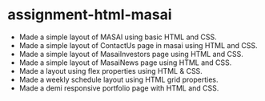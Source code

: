# assignment-html-masai
- Made a simple layout of MASAI using basic HTML and CSS.
- Made a simple layout of ContactUs page in masai using HTML and CSS.
- Made a simple layout of MasaiInvestors page using HTML and CSS.
- Made a simple layout of MasaiNews page using HTML and CSS.
- Made a layout using flex properties using HTML & CSS.
- Made a weekly schedule layout using HTML grid properties.
- Made a demi responsive portfolio page with HTML and CSS.
